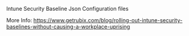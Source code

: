 Intune Security Baseline Json Configuration files

More Info:
https://www.getrubix.com/blog/rolling-out-intune-security-baselines-without-causing-a-workplace-uprising
